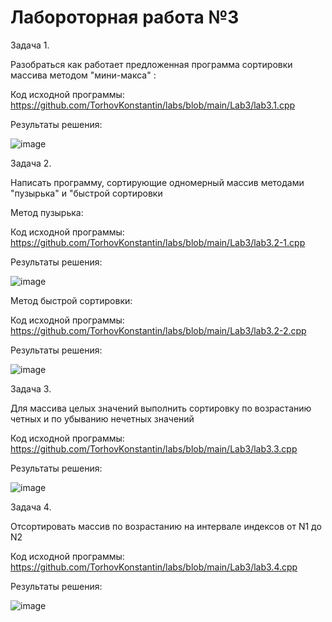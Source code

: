 # Лабороторная работа №3

Задача 1.

Разобраться как работает предложенная программа сортировки массива методом "мини-макса" :

Код исходной программы: https://github.com/TorhovKonstantin/labs/blob/main/Lab3/lab3.1.cpp

Результаты решения: 

![image](https://github.com/TorhovKonstantin/labs/assets/122263721/717d7227-db8c-4516-9542-c68cd12cbdcf)

Задача 2.

Написать программу, сортирующие одномерный массив методами "пузырька" и "быстрой сортировки

Метод пузырька:

Код исходной программы: https://github.com/TorhovKonstantin/labs/blob/main/Lab3/lab3.2-1.cpp

Результаты решения: 

![image](https://github.com/TorhovKonstantin/labs/assets/122263721/726bc19c-df83-42fc-99ae-13ceb34b9bfd)


Метод быстрой сортировки:

Код исходной программы: https://github.com/TorhovKonstantin/labs/blob/main/Lab3/lab3.2-2.cpp

Результаты решения: 

![image](https://github.com/TorhovKonstantin/labs/assets/122263721/6d21489c-a240-463c-98c0-b10e021d5081)


Задача 3.

Для массива целых значений выполнить сортировку по возрастанию четных и по убыванию нечетных значений

Код исходной программы: https://github.com/TorhovKonstantin/labs/blob/main/Lab3/lab3.3.cpp

Результаты решения: 

![image](https://github.com/TorhovKonstantin/labs/assets/122263721/4c5db1ef-9930-46ae-b3fc-25ba763a8c16)


Задача 4.

Отсортировать массив по возрастанию на интервале индексов от N1 до N2

Код исходной программы: https://github.com/TorhovKonstantin/labs/blob/main/Lab3/lab3.4.cpp

Результаты решения: 

![image](https://github.com/TorhovKonstantin/labs/assets/122263721/3a2a7ee7-2ac9-4c13-806f-4dcab1f09ee2)


